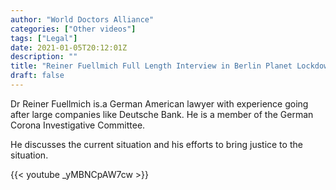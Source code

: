 ```yaml
---
author: "World Doctors Alliance"
categories: ["Other videos"]
tags: ["Legal"]
date: 2021-01-05T20:12:01Z
description: ""
title: "Reiner Fuellmich Full Length Interview in Berlin Planet Lockdown"
draft: false
---
```


Dr Reiner Fuellmich is.a German American lawyer with experience going after large companies like Deutsche Bank. He is a member of the German Corona Investigative Committee.   

He discusses the current situation and his efforts to bring justice to the situation.  

{{< youtube _yMBNCpAW7cw >}}